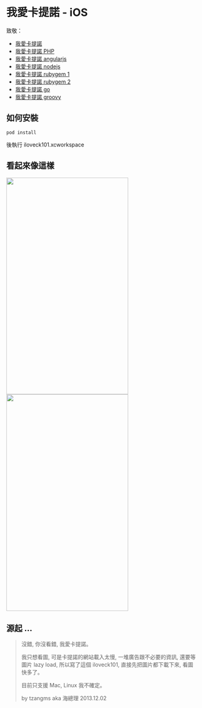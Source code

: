 # 我愛卡提諾 - iOS

致敬：

- [我愛卡提諾](https://github.com/tzangms/iloveck101)
- [我愛卡提諾 PHP](https://github.com/fukuball/iloveck101)
- [我愛卡提諾 angularjs](https://github.com/poying/iloveck101)
- [我愛卡提諾 nodejs](https://github.com/clonn/iloveck101)
- [我愛卡提諾 rubygem 1](https://github.com/shunwen/iloveck101)
- [我愛卡提諾 rubygem 2](https://github.com/wancw/iloveck101)
- [我愛卡提諾 go](https://github.com/lazywei/iloveck101)
- [我愛卡提諾 groovy](https://github.com/tangblack/groovy_ILoveCK101)

## 如何安裝

``
pod install
``

後執行 iloveck101.xcworkspace

## 看起來像這樣

<img src="https://github.com/siuying/iloveck101/blob/master/screen1.png" width="320" height="568"/>
<img src="https://github.com/siuying/iloveck101/blob/master/screen2.png" width="320" height="568"/>


## 源起 ...

> 沒錯, 你沒看錯, 我愛卡提諾。
> 
> 我只想看圖, 可是卡提諾的網站載入太慢, 一堆廣告跟不必要的資訊, 還要等圖片 lazy load, 所以寫了這個 iloveck101, 直接先把圖片都下載下來, 看圖快多了。
> 
> 目前只支援 Mac, Linux 我不確定。
> 
> by tzangms aka 海總理 2013.12.02

